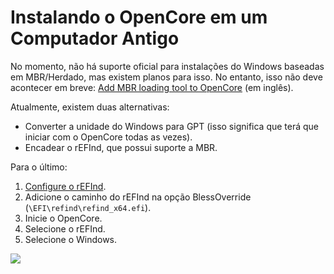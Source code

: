 # Instalando o OpenCore em um Computador Antigo

No momento, não há suporte oficial para instalações do Windows baseadas em MBR/Herdado, mas existem planos para isso. No entanto, isso não deve acontecer em breve: [Add MBR loading tool to OpenCore](https://github.com/acidanthera/bugtracker/issues/912) (em inglês).

Atualmente, existem duas alternativas:

* Converter a unidade do Windows para GPT (isso significa que terá que iniciar com o OpenCore todas as vezes).
* Encadear o rEFInd, que possui suporte a MBR.

Para o último:

1. [Configure o rEFInd](https://www.rodsbooks.com/refind/installing.html).
2. Adicione o caminho do rEFInd na opção BlessOverride (`\EFI\refind\refind_x64.efi`).
3. Inicie o OpenCore.
4. Selecione o rEFInd.
5. Selecione o Windows.

![](../images/duet-md/blessoverride.png)
